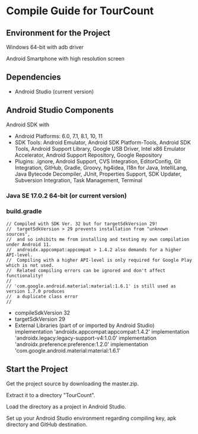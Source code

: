 # Compile Guide for TourCount

## Environment for the Project
Windows 64-bit with adb driver

Android Smartphone with high resolution screen

## Dependencies
- Android Studio (current version)

## Android Studio Components
Android SDK with
- Android Platforms: 6.0, 7.1, 8.1, 10, 11
- SDK Tools: Android Emulator, Android SDK Platform-Tools, Android SDK Tools, Android Support Library, Google USB Driver, Intel x86 Emulator Accelerator, Android Support Repository, Google Repository
- Plugins: .ignore, Android Support, CVS Integration, EditorConfig, Git Integration, GitHub, Gradle, Groovy, hg4idea, I18n for Java, IntelliLang, Java Bytecode Decompiler, JUnit, Properties Support, SDK Updater, Subversion Integration, Task Management, Terminal 

### Java SE 17.0.2 64-bit (or current version)

### build.gradle
    // Compiled with SDK Ver. 32 but for targetSdkVersion 29!
    //  targetSdkVersion > 29 prevents installation from "unknown sources",
    //  and so inhibits me from installing and testing my own compilation under Android 11.
    //  androidx.appcompat:appcompat > 1.4.2 also demands for a higher API-level.
    //  Compiling with a higher API-level is only required for Google Play which is not used.
    //  Related compiling errors can be ignored and don't affect functionality!
    //
    // 'com.google.android.material:material:1.6.1' is still used as version 1.7.0 produces 
    //  a duplicate class error
    //
- compileSdkVersion 32
- targetSdkVersion 29
- External Libraries (part of or imported by Android Studio)
  implementation 'androidx.appcompat:appcompat:1.4.2'
  implementation 'androidx.legacy:legacy-support-v4:1.0.0'
  implementation 'androidx.preference:preference:1.2.0'
  implementation 'com.google.android.material:material:1.6.1'

## Start the Project
Get the project source by downloading the master.zip.

Extract it to a directory "TourCount".

Load the directory as a project in Android Studio.

Set up your Android Studio environment regarding compiling key, apk directory and GitHub destination.
